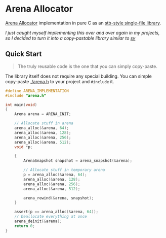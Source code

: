 # Arena Allocator

[Arena Allocator](https://en.wikipedia.org/wiki/Region-based_memory_management) implementation in pure C as an [stb-style single-file library](https://github.com/nothings/stb).

*I just caught myself implementing this over and over again in my projects, so I decided to turn it into a copy-pastable library similar to [sv](http://github.com/tsoding/sv)*

## Quick Start

> The truly reusable code is the one that you can simply copy-paste.

The library itself does not require any special building. You can simple copy-paste [./arena.h](./arena.h) to your project and `#include` it.

```c
#define ARENA_IMPLEMENTATION
#include "arena.h"

int main(void)
{
    Arena arena = ARENA_INIT;

    // Allocate stuff in arena
    arena_alloc(&arena, 64);
    arena_alloc(&arena, 128);
    arena_alloc(&arena, 256);
    arena_alloc(&arena, 512);
    void *p;

    {
        ArenaSnapshot snapshot = arena_snapshot(&arena);

        // Allocate stuff in temporary arena
        p = arena_alloc(&arena, 64);
        arena_alloc(&arena, 128);
        arena_alloc(&arena, 256);
        arena_alloc(&arena, 512);

        arena_rewind(&arena, snapshot);
    }

    assert(p == arena_alloc(&arena, 64));
    // Deallocate everything at once
    arena_deinit(&arena);
    return 0;
}
```
